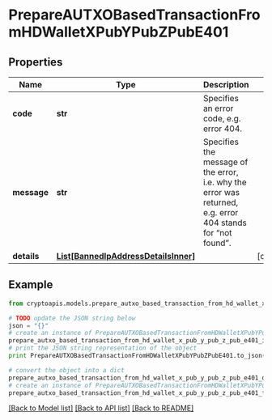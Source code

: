 # PrepareAUTXOBasedTransactionFromHDWalletXPubYPubZPubE401


## Properties
Name | Type | Description | Notes
------------ | ------------- | ------------- | -------------
**code** | **str** | Specifies an error code, e.g. error 404. | 
**message** | **str** | Specifies the message of the error, i.e. why the error was returned, e.g. error 404 stands for “not found”. | 
**details** | [**List[BannedIpAddressDetailsInner]**](BannedIpAddressDetailsInner.md) |  | [optional] 

## Example

```python
from cryptoapis.models.prepare_autxo_based_transaction_from_hd_wallet_x_pub_y_pub_z_pub_e401 import PrepareAUTXOBasedTransactionFromHDWalletXPubYPubZPubE401

# TODO update the JSON string below
json = "{}"
# create an instance of PrepareAUTXOBasedTransactionFromHDWalletXPubYPubZPubE401 from a JSON string
prepare_autxo_based_transaction_from_hd_wallet_x_pub_y_pub_z_pub_e401_instance = PrepareAUTXOBasedTransactionFromHDWalletXPubYPubZPubE401.from_json(json)
# print the JSON string representation of the object
print PrepareAUTXOBasedTransactionFromHDWalletXPubYPubZPubE401.to_json()

# convert the object into a dict
prepare_autxo_based_transaction_from_hd_wallet_x_pub_y_pub_z_pub_e401_dict = prepare_autxo_based_transaction_from_hd_wallet_x_pub_y_pub_z_pub_e401_instance.to_dict()
# create an instance of PrepareAUTXOBasedTransactionFromHDWalletXPubYPubZPubE401 from a dict
prepare_autxo_based_transaction_from_hd_wallet_x_pub_y_pub_z_pub_e401_form_dict = prepare_autxo_based_transaction_from_hd_wallet_x_pub_y_pub_z_pub_e401.from_dict(prepare_autxo_based_transaction_from_hd_wallet_x_pub_y_pub_z_pub_e401_dict)
```
[[Back to Model list]](../README.md#documentation-for-models) [[Back to API list]](../README.md#documentation-for-api-endpoints) [[Back to README]](../README.md)


